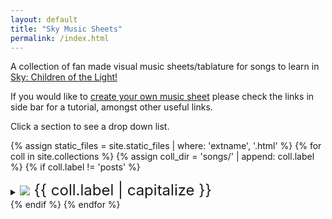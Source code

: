 ```yaml
---
layout: default
title: "Sky Music Sheets"
permalink: /index.html
---
```


<p>A collection of fan made visual music sheets/tablature for songs to learn in <a href="https://thatskygame.com/">Sky: Children of the Light!</a></p>
<p>If you would like to <a href="./make-your-own-sheet.html">create your own music sheet</a> please check the links in side bar for a tutorial, amongst other useful links.</p>
Click a section to see a drop down list.

{% assign static_files = site.static_files | where: 'extname', '.html' %}
{% for coll in site.collections %}
{% assign coll_dir = 'songs/' | append: coll.label %}
{% if coll.label != 'posts' %}
<details>
  <summary><font size="5"><img src="{{ site.baseurl | escape }}/assets/images/categories/{{ coll.label }}/{{ coll.label }}.png"> {{ coll.label | capitalize }} </font></summary>
  <ul>
  {% for file in static_files %}{% if file.path contains coll_dir %}
    <li><a href="{{ file.path | escape }}">{{ file.basename | replace: "__", " - " | replace: "_", " "}}</a></li>
  {% endif %}{% endfor %}
  </ul>
</details>
{% endif %}
{% endfor %}


